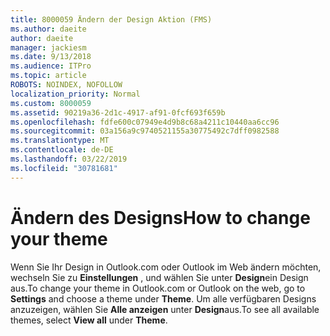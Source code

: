 ```yaml
---
title: 8000059 Ändern der Design Aktion (FMS)
ms.author: daeite
author: daeite
manager: jackiesm
ms.date: 9/13/2018
ms.audience: ITPro
ms.topic: article
ROBOTS: NOINDEX, NOFOLLOW
localization_priority: Normal
ms.custom: 8000059
ms.assetid: 90219a36-2d1c-4917-af91-0fcf693f659b
ms.openlocfilehash: fdfe600c07949e4d9b8c68a4211c10440aa6cc96
ms.sourcegitcommit: 03a156a9c9740521155a30775492c7dff0982588
ms.translationtype: MT
ms.contentlocale: de-DE
ms.lasthandoff: 03/22/2019
ms.locfileid: "30781681"
---
```

# <a name="how-to-change-your-theme"></a><span data-ttu-id="5560d-102">Ändern des Designs</span><span class="sxs-lookup"><span data-stu-id="5560d-102">How to change your theme</span></span>

<span data-ttu-id="5560d-103">Wenn Sie Ihr Design in Outlook.com oder Outlook im Web ändern möchten, wechseln Sie zu **Einstellungen** , und wählen Sie unter **Design**ein Design aus.</span><span class="sxs-lookup"><span data-stu-id="5560d-103">To change your theme in Outlook.com or Outlook on the web, go to **Settings** and choose a theme under **Theme**.</span></span> <span data-ttu-id="5560d-104">Um alle verfügbaren Designs anzuzeigen, wählen Sie **Alle anzeigen** unter **Design**aus.</span><span class="sxs-lookup"><span data-stu-id="5560d-104">To see all available themes, select **View all** under **Theme**.</span></span> 
  

